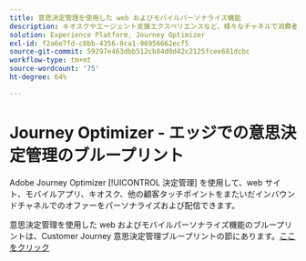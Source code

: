 ```yaml
---
title: 意思決定管理を使用した web およびモバイルパーソナライズ機能
description: キオスクやエージェント支援エクスペリエンスなど、様々なチャネルで消費者にパーソナライズされたオファーを提供します。
solution: Experience Platform, Journey Optimizer
exl-id: f2a6e7fd-c8bb-4356-8ca1-96956662ecf5
source-git-commit: 59297e463dbb512cb84d0d42c2125fcee681dcbc
workflow-type: tm+mt
source-wordcount: '75'
ht-degree: 64%

---
```


# Journey Optimizer - エッジでの意思決定管理のブループリント

Adobe Journey Optimizer [!UICONTROL 決定管理] を使用して、web サイト、モバイルアプリ、キオスク、他の顧客タッチポイントをまたいだインバウンドチャネルでのオファーをパーソナライズおよび配信できます。

意思決定管理を使用した web およびモバイルパーソナライズ機能のブループリントは、Customer Journey 意思決定管理ブループリントの節にあります。[ここをクリック](../../customer-journeys/decision_management/decision-management-edge.md)
